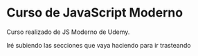 # Curso de JavaScript Moderno

Curso realizado de JS Moderno de Udemy.

Iré subiendo las secciones que vaya haciendo para ir trasteando
